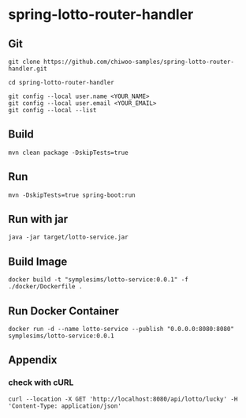 # spring-lotto-router-handler

## Git
```
git clone https://github.com/chiwoo-samples/spring-lotto-router-handler.git

cd spring-lotto-router-handler

git config --local user.name <YOUR_NAME>
git config --local user.email <YOUR_EMAIL>
git config --local --list
```

## Build
```
mvn clean package -DskipTests=true
```

## Run
```
mvn -DskipTests=true spring-boot:run
```

## Run with jar
```
java -jar target/lotto-service.jar
```

## Build Image
```
docker build -t "symplesims/lotto-service:0.0.1" -f ./docker/Dockerfile .
```

## Run Docker Container
```
docker run -d --name lotto-service --publish "0.0.0.0:8080:8080" symplesims/lotto-service:0.0.1
```


## Appendix

### check with cURL
```
curl --location -X GET 'http://localhost:8080/api/lotto/lucky' -H 'Content-Type: application/json'
```
